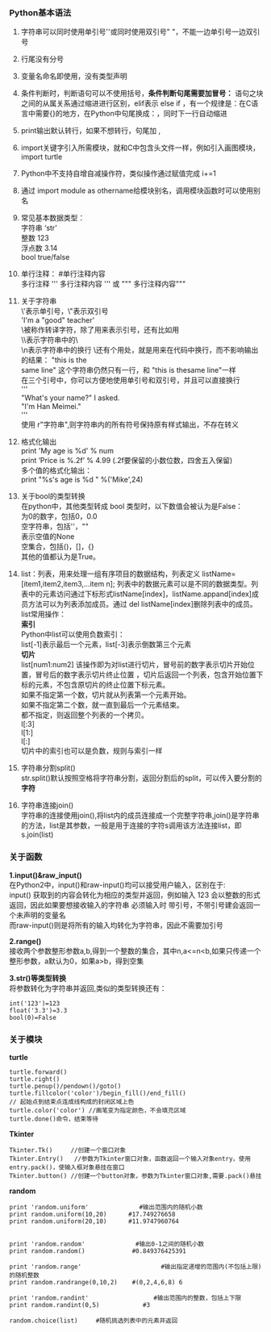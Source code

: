 ### Python基本语法 
1. 字符串可以同时使用单引号''或同时使用双引号" "，不能一边单引号一边双引号               
2. 行尾没有分号        
3. 变量名命名即使用，没有类型声明         
4. 条件判断时，判断语句可以不使用括号，**条件判断句尾需要加冒号：** 语句之块之间的从属关系通过缩进进行区别，elif表示 else if ，有一个规律是：在C语言中需要{}的地方，在Python中句尾换成：，同时下一行自动缩进           
5. print输出默认转行，如果不想转行，句尾加 ,      
6. import关键字引入所需模块，就和C中包含头文件一样，例如引入画图模块，import turtle      
7. Python中不支持自增自减操作符，类似操作通过赋值完成 i+=1         
8. 通过 import module as othername给模块别名，调用模块函数时可以使用别名        
9. 常见基本数据类型：   
    字符串 ‘str’   
    整数 123    
    浮点数 3.14      
    bool     true/false       
10. 单行注释：  #单行注释内容        
      多行注释   ''' 多行注释内容 '''  或  """  多行注释内容"""         
11. 关于字符串     
	\\'表示单引号，\\"表示双引号       
	'I\'m a \"good\" teacher'       
	\被称作转译字符，除了用来表示引号，还有比如用              
	\\\表示字符串中的\               
	\n表示字符串中的换行
	\还有个用处，就是用来在代码中换行，而不影响输出的结果：
	"this is the\
	same line"
	这个字符串仍然只有一行，和
	"this is thesame line"一样          
	在三个引号中，你可以方便地使用单引号和双引号，并且可以直接换行        
	'''      
	"What's your name?" I asked.     
	"I'm Han Meimei."       
	'''            
	使用  r"字符串",则字符串内的所有符号保持原有样式输出，不存在转义       

12. 格式化输出        
	print 'My age is %d' % num      
	print ‘Price is %.2f’ % 4.99    (.2f要保留的小数位数，四舍五入保留)     
	多个值的格式化输出：    
	print "%s's age is %d "  %('Mike',24)        

13. 关于bool的类型转换          
	在python中，其他类型转成 bool 类型时，以下数值会被认为是False：      
   	为0的数字，包括0，0.0       
       空字符串，包括''，""       
   	表示空值的None      
    	空集合，包括()，[]，{}    
	其他的值都认为是True。         

14. list：列表，用来处理一组有序项目的数据结构，列表定义 listName=[item1,item2,item3,...item n];   列表中的数据元素可以是不同的数据类型。列表中的元素访问通过下标形式listName[index]，listName.appand[index]成员方法可以为列表添加成员。通过 del listName[index]删除列表中的成员。       
list常用操作：       
**索引**     
Python中list可以使用负数索引：    
list[-1]表示最后一个元素，list[-3]表示倒数第三个元素       
**切片**      
list[num1:num2]  该操作即为对list进行切片，冒号前的数字表示切片开始位置，冒号后的数字表示切片终止位置 ，切片后返回一个列表，包含开始位置下标的元素，不包含原切片的终止位置下标元素。         
如果不指定第一个数，切片就从列表第一个元素开始。    
如果不指定第二个数，就一直到最后一个元素结束。    
都不指定，则返回整个列表的一个拷贝。      
l[:3]     
l[1:]     
l[:]      
切片中的索引也可以是负数，规则与索引一样     

15. 字符串分割split()        
str.split()默认按照空格将字符串分割，返回分割后的split，可以传入要分割的**字符**     

16. 字符串连接join()         
字符串的连接使用join(),将list内的成员连接成一个完整字符串,join()是字符串的方法，list是其参数，一般是用于连接的字符s调用该方法连接list，即  s.join(list)

 
### 关于函数 ###
**1.input()&raw_input()**         
在Python2中，input()和raw-input()均可以接受用户输入，区别在于:        
input() 获取到的内容会转化为相应的类型并返回，例如输入 123 会以整数的形式返回，因此如果要想接收输入的字符串  必须输入时 带引号，不带引号建会返回一个未声明的变量名         
而raw-input()则是将所有的输入均转化为字符串，因此不需要加引号      

**2.range()**       
接收两个参数整形参数a,b,得到一个整数的集合，其中n,a<=n<b,如果只传递一个整形参数，a默认为0，如果a>b，得到空集      

**3.str()等类型转换**     
将参数转化为字符串并返回,类似的类型转换还有：

	int('123')=123
	float('3.3')=3.3
	bool(0)=False

### 关于模块  ###
**turtle**           

	turtle.forward()   
	turtle.right()
	turtle.penup()/pendown()/goto()   
 	turtle.fillcolor('color')/begin_fill()/end_fill()      
	// 起始点到结束点连成线构成的封闭区域上色       
	turtle.color('color') //画笔变为指定颜色，不会填充区域
	turtle.done()命令，结束等待           

**Tkinter**        
  
	Tkinter.Tk()     //创建一个窗口对象
	Tkinter.Entry()   //参数为Tkinter窗口对象，函数返回一个输入对象entry，使用entry.pack()，使输入框对象悬挂在窗口      
	Tkinter.button() //创建一个button对象，参数为Tkinter窗口对象,需要.pack()悬挂      

**random**          

	print 'random.uniform'              #输出范围内的随机小数
	print random.uniform(10,20)      #17.749276658
	print random.uniform(20,10)      #11.9747960764


	print 'random.random'              #输出0-1之间的随机小数
	print random.random()             #0.849376425391

	print 'random.range'                      #输出指定递增的范围内(不包括上限)的随机整数
	print random.randrange(0,10,2)    #(0,2,4,6,8) 6

	print 'random.randint'                  #输出范围内的整数，包括上下限
	print random.randint(0,5)            #3    

	random.choice(list)     #随机挑选列表中的元素并返回    





 

